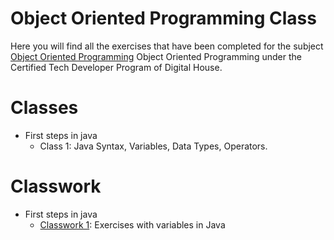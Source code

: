 # Object Oriented Programming Class
Here you will find all the exercises that have been completed for the subject [Object Oriented Programming](https://github.com/Pavelezl/Object-Oriented-Programming-CodingExercises/files/9871132/V2.-.Copia.de.Programa.de.Programacion.Orientada.a.Objetos.pdf) Object Oriented Programming under the Certified Tech Developer Program of Digital House.

# Classes
- First steps in java
  - Class 1: Java Syntax, Variables, Data Types, Operators.

# Classwork
- First steps in java
  - [Classwork 1](https://github.com/Pavelezl/Object-Oriented-Programming-CodingExercises/files/9872051/Ejercitacion.tipo.variables.docx.pdf): Exercises with variables in Java

